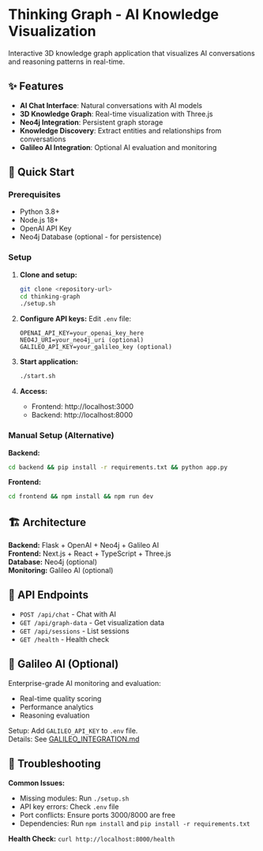 # Thinking Graph - AI Knowledge Visualization

Interactive 3D knowledge graph application that visualizes AI conversations and reasoning patterns in real-time.

## ✨ Features

- **AI Chat Interface**: Natural conversations with AI models
- **3D Knowledge Graph**: Real-time visualization with Three.js
- **Neo4j Integration**: Persistent graph storage  
- **Knowledge Discovery**: Extract entities and relationships from conversations
- **Galileo AI Integration**: Optional AI evaluation and monitoring


## 🚀 Quick Start

### Prerequisites
- Python 3.8+
- Node.js 18+
- OpenAI API Key
- Neo4j Database (optional - for persistence)

### Setup

1. **Clone and setup:**
   ```bash
   git clone <repository-url>
   cd thinking-graph
   ./setup.sh
   ```

2. **Configure API keys:**
   Edit `.env` file:
   ```env
   OPENAI_API_KEY=your_openai_key_here
   NEO4J_URI=your_neo4j_uri (optional)
   GALILEO_API_KEY=your_galileo_key (optional)
   ```

3. **Start application:**
   ```bash
   ./start.sh
   ```

4. **Access:**
   - Frontend: http://localhost:3000
   - Backend: http://localhost:8000

### Manual Setup (Alternative)

**Backend:**
```bash
cd backend && pip install -r requirements.txt && python app.py
```

**Frontend:**
```bash
cd frontend && npm install && npm run dev
```

## 🏗️ Architecture

**Backend:** Flask + OpenAI + Neo4j + Galileo AI  
**Frontend:** Next.js + React + TypeScript + Three.js  
**Database:** Neo4j (optional)  
**Monitoring:** Galileo AI (optional)

## 🔌 API Endpoints

- `POST /api/chat` - Chat with AI
- `GET /api/graph-data` - Get visualization data  
- `GET /api/sessions` - List sessions
- `GET /health` - Health check

## 🎯 Galileo AI (Optional)

Enterprise-grade AI monitoring and evaluation:
- Real-time quality scoring
- Performance analytics  
- Reasoning evaluation

Setup: Add `GALILEO_API_KEY` to `.env` file.  
Details: See [GALILEO_INTEGRATION.md](./GALILEO_INTEGRATION.md)

## 🐛 Troubleshooting

**Common Issues:**
- Missing modules: Run `./setup.sh`
- API key errors: Check `.env` file
- Port conflicts: Ensure ports 3000/8000 are free
- Dependencies: Run `npm install` and `pip install -r requirements.txt`

**Health Check:** `curl http://localhost:8000/health`
